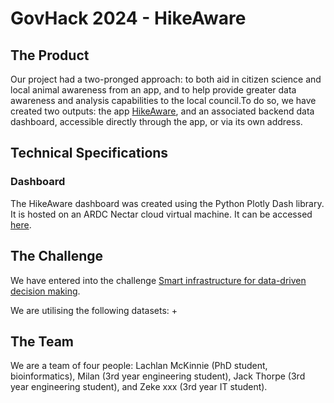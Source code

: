 # GovHack 2024 - HikeAware

## The Product
Our project had a two-pronged approach: to both aid in citizen science and local animal awareness from an app, and to help provide greater data awareness and analysis capabilities to the local council.To do so, we have created two outputs: the app [HikeAware](https://hikeaware.vercel.app/), and an associated backend data dashboard, accessible directly through the app, or via its own address. 



## Technical Specifications

### Dashboard
The HikeAware dashboard was created using the Python Plotly Dash library. It is hosted on an ARDC Nectar cloud virtual machine. It can be accessed [here](http://203.101.226.242:8050/).

## The Challenge
We have entered into the challenge [Smart infrastructure for data-driven decision making](https://hackerspace.govhack.org/challenges/smart_infrastructure_for_data_driven_decision_making).

We are utilising the following datasets:
+ 

## The Team
We are a team of four people: Lachlan McKinnie (PhD student, bioinformatics), Milan (3rd year engineering student), Jack Thorpe (3rd year engineering student), and Zeke xxx (3rd year IT student).


